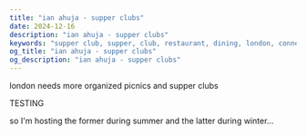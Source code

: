 ```yaml
---
title: "ian ahuja - supper clubs"
date: 2024-12-16
description: "ian ahuja - supper clubs"
keywords: "supper club, supper, club, restaurant, dining, london, connection"
og_title: "ian ahuja - supper clubs"
og_description: "ian ahuja - supper clubs"
---
```


london needs more organized picnics and supper clubs

TESTING

so I'm hosting the former during summer and the latter during winter...
